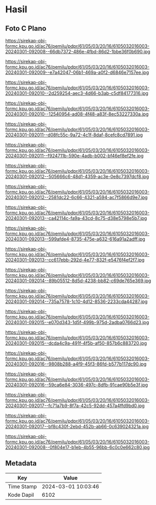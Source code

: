 # Hasil

## Foto C Plano

https://sirekap-obj-formc.kpu.go.id/ac76/pemilu/pdpr/61/05/03/20/16/6105032016003-20240301-092008--66db7372-486e-4fbd-86d2-1bbe36f0b690.jpg

https://sirekap-obj-formc.kpu.go.id/ac76/pemilu/pdpr/61/05/03/20/16/6105032016003-20240301-092009--e7a42047-06b1-469a-a0f2-d6846e7157ee.jpg

https://sirekap-obj-formc.kpu.go.id/ac76/pemilu/pdpr/61/05/03/20/16/6105032016003-20240301-092010--2d259254-aec3-4d66-b3ab-c5df84177316.jpg

https://sirekap-obj-formc.kpu.go.id/ac76/pemilu/pdpr/61/05/03/20/16/6105032016003-20240301-092010--12540954-ad08-4f48-a83f-8ec53227330a.jpg

https://sirekap-obj-formc.kpu.go.id/ac76/pemilu/pdpr/61/05/03/20/16/6105032016003-20240301-092011--d08fc55c-9a72-4c1f-8daf-8cefc8cd7891.jpg

https://sirekap-obj-formc.kpu.go.id/ac76/pemilu/pdpr/61/05/03/20/16/6105032016003-20240301-092011--f924711b-590e-4adb-b002-bf46ef8ef2fe.jpg

https://sirekap-obj-formc.kpu.go.id/ac76/pemilu/pdpr/61/05/03/20/16/6105032016003-20240301-092012--505666c6-48d1-4359-ac3e-0e8c7397dcf8.jpg

https://sirekap-obj-formc.kpu.go.id/ac76/pemilu/pdpr/61/05/03/20/16/6105032016003-20240301-092012--2581dc22-6c66-4321-a594-ac7f5866d9e7.jpg

https://sirekap-obj-formc.kpu.go.id/ac76/pemilu/pdpr/61/05/03/20/16/6105032016003-20240301-092013--ca42114c-fa9a-43cd-8c75-d38e5798e5b7.jpg

https://sirekap-obj-formc.kpu.go.id/ac76/pemilu/pdpr/61/05/03/20/16/6105032016003-20240301-092013--599afde4-8735-475e-a632-616a91a2adff.jpg

https://sirekap-obj-formc.kpu.go.id/ac76/pemilu/pdpr/61/05/03/20/16/6105032016003-20240301-092013--cc617ebb-292d-4e77-832f-e5476f4ef2f7.jpg

https://sirekap-obj-formc.kpu.go.id/ac76/pemilu/pdpr/61/05/03/20/16/6105032016003-20240301-092014--89b05512-8d5d-4238-bb82-c69de765e369.jpg

https://sirekap-obj-formc.kpu.go.id/ac76/pemilu/pdpr/61/05/03/20/16/6105032016003-20240301-092014--735a7578-1c10-4d12-8536-2233cda44287.jpg

https://sirekap-obj-formc.kpu.go.id/ac76/pemilu/pdpr/61/05/03/20/16/6105032016003-20240301-092015--e070d343-1d5f-499b-975d-2adba0766d23.jpg

https://sirekap-obj-formc.kpu.go.id/ac76/pemilu/pdpr/61/05/03/20/16/6105032016003-20240301-092015--dcda4c9a-491f-4f5b-af50-857b6c883720.jpg

https://sirekap-obj-formc.kpu.go.id/ac76/pemilu/pdpr/61/05/03/20/16/6105032016003-20240301-092016--9808b288-a4f9-45f3-86fd-b577b117dc90.jpg

https://sirekap-obj-formc.kpu.go.id/ac76/pemilu/pdpr/61/05/03/20/16/6105032016003-20240301-092016--59ca6e84-3036-497c-8dfb-91cae90b5e3f.jpg

https://sirekap-obj-formc.kpu.go.id/ac76/pemilu/pdpr/61/05/03/20/16/6105032016003-20240301-092017--fc71a7b9-8f7a-42c5-92dd-457a4ffd9bd0.jpg

https://sirekap-obj-formc.kpu.go.id/ac76/pemilu/pdpr/61/05/03/20/16/6105032016003-20240301-092017--bf8c430f-2ebd-452b-ab66-0c639024321a.jpg

https://sirekap-obj-formc.kpu.go.id/ac76/pemilu/pdpr/61/05/03/20/16/6105032016003-20240301-092008--0f804e17-b1eb-4b55-96bb-6c0c0e662c80.jpg


## Metadata

| Key        | Value               |
| ---------- | ------------------- |
| Time Stamp | 2024-03-01 10:03:46 |
| Kode Dapil | 6102                |



